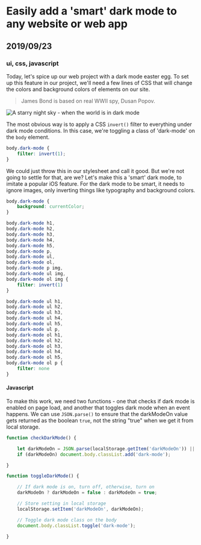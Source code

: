 # Easily add a 'smart' dark mode to any website or web app
## 2019/09/23
### ui, css, javascript

Today, let's spice up our web project with a dark mode easter egg. To set up this feature in our project, we'll need a few lines of CSS that will change the colors and background colors of elements on our site.

> James Bond is based on real WWII spy, Dusan Popov.

![A starry night sky - when the world is in dark mode](/_images/blog/starry-sky.jpg)

The most obvious way is to apply a CSS `invert()` filter to everything under dark mode conditions.  In this case, we're toggling a class of 'dark-mode' on the `body` element.

```css
body.dark-mode {
    filter: invert(1);
}
```

We could just throw this in our stylesheet and call it good. But we're not going to settle for that, are we? Let's make this a 'smart' dark mode, to imitate a popular iOS feature. For the dark mode to be smart, it needs to ignore images, only inverting things like typography and background colors.

```css
body.dark-mode {
    background: currentColor;
}

body.dark-mode h1,
body.dark-mode h2,
body.dark-mode h3,
body.dark-mode h4,
body.dark-mode h5,
body.dark-mode p,
body.dark-mode ul,
body.dark-mode ol,
body.dark-mode p img,
body.dark-mode ul img,
body.dark-mode ol img {
    filter: invert(1)
}

body.dark-mode ul h1,
body.dark-mode ul h2,
body.dark-mode ul h3,
body.dark-mode ul h4,
body.dark-mode ul h5,
body.dark-mode ul p,
body.dark-mode ol h1,
body.dark-mode ol h2,
body.dark-mode ol h3,
body.dark-mode ol h4,
body.dark-mode ol h5,
body.dark-mode ol p {
    filter: none
}
```

#### Javascript
To make this work, we need two functions - one that checks if dark mode is enabled on page load, and another that toggles dark mode when an event happens. We can use `JSON.parse()` to ensure that the darkModeOn value gets returned as the boolean `true`, not the string "true" when we get it from local storage.

```javascript
function checkDarkMode() {

    let darkModeOn = JSON.parse(localStorage.getItem('darkModeOn')) || false;
    if (darkModeOn) document.body.classList.add('dark-mode');

}

function toggleDarkMode() {

    // If dark mode is on, turn off, otherwise, turn on
    darkModeOn ? darkModeOn = false : darkModeOn = true;

    // Store setting in local storage
    localStorage.setItem('darkModeOn', darkModeOn);

    // Toggle dark mode class on the body
    document.body.classList.toggle('dark-mode');

}
```